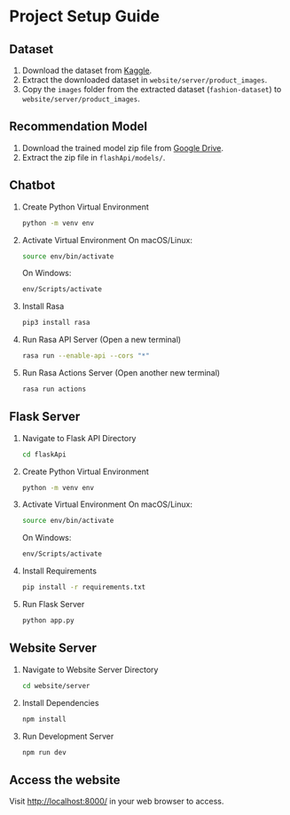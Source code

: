 # Project Setup Guide

## Dataset

1. Download the dataset from [Kaggle](https://www.kaggle.com/datasets/paramaggarwal/fashion-product-images-dataset).
2. Extract the downloaded dataset in `website/server/product_images`.
3. Copy the `images` folder from the extracted dataset (`fashion-dataset`) to `website/server/product_images`.

## Recommendation Model

1. Download the trained model zip file from [Google Drive](https://drive.google.com/file/d/1AA73j9EM7TCJn579Zy86rFjyM8z72A_7/view?usp=sharing).
2. Extract the zip file in `flashApi/models/`.

## Chatbot

1. Create Python Virtual Environment

   ```bash
   python -m venv env
   ```

2. Activate Virtual Environment
   On macOS/Linux:

   ```bash
   source env/bin/activate
   ```

   On Windows:

   ```bash
   env/Scripts/activate
   ```

3. Install Rasa

   ```bash
   pip3 install rasa
   ```

4. Run Rasa API Server (Open a new terminal)

   ```bash
   rasa run --enable-api --cors "*"
   ```

5. Run Rasa Actions Server (Open another new terminal)
   ```bash
   rasa run actions
   ```

## Flask Server

1. Navigate to Flask API Directory

   ```bash
   cd flaskApi
   ```

2. Create Python Virtual Environment

   ```bash
   python -m venv env
   ```

3. Activate Virtual Environment
   On macOS/Linux:

   ```bash
   source env/bin/activate
   ```

   On Windows:

   ```bash
   env/Scripts/activate
   ```

4. Install Requirements

   ```bash
   pip install -r requirements.txt
   ```

5. Run Flask Server
   ```bash
   python app.py
   ```

## Website Server

1. Navigate to Website Server Directory

   ```bash
   cd website/server
   ```

2. Install Dependencies

   ```bash
   npm install
   ```

3. Run Development Server
   ```bash
   npm run dev
   ```

## Access the website

Visit [http://localhost:8000/](http://localhost:8000/) in your web browser to access.
